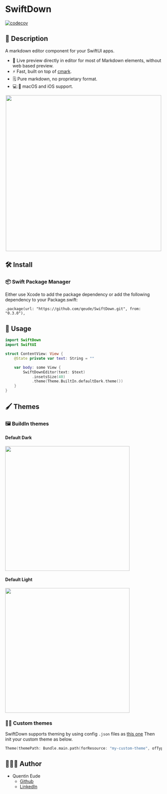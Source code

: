 # SwiftDown

[![codecov](https://codecov.io/gh/qeude/SwiftDown/branch/main/graph/badge.svg?token=RB6K3Q5QIO)](https://codecov.io/gh/qeude/SwiftDown)

## 📖 Description

A markdown editor component for your SwiftUI apps.

- 🎉 Live preview directly in editor for most of Markdown elements, without web based preview.
- ⚡️ Fast, built on top of [cmark](https://github.com/commonmark/cmark).
- 🗒 Pure markdown, no proprietary format.
- 💻:📱 macOS and iOS support.

<div align=center><img src="resources/demo.gif" align=center height="500"></div>

## 🛠️ Install

### 📦 Swift Package Manager

Either use Xcode to add the package dependency or add the following dependency to your Package.swift:

```
.package(url: "https://github.com/qeude/SwiftDown.git", from: "0.3.0"),
```

## 🔧 Usage

```swift
import SwiftDown
import SwiftUI

struct ContentView: View {
    @State private var text: String = ""

    var body: some View {
        SwiftDownEditor(text: $text)
            .insetsSize(40)
            .theme(Theme.BuiltIn.defaultDark.theme())
    }
}
```

## 🖌️ Themes

### 🖼 BuildIn themes

#### Default Dark

<img src="resources/default-dark-theme.png" height="400">

#### Default Light

<img src="resources/default-light-theme.png" height="400">

### 🧑‍🎨 Custom themes

SwiftDown supports theming by using config `.json` files as [this one](./Sources/SwiftDown/Resources/Themes/default-dark.json)
Then init your custom theme as below.

```swift
Theme(themePath: Bundle.main.path(forResource: "my-custom-theme", ofType: "json"))
```

## 👨🏻‍💻 Author

- Quentin Eude
  - [Github](https://github.com/qeude)
  - [LinkedIn](https://www.linkedin.com/in/quentineude/)
